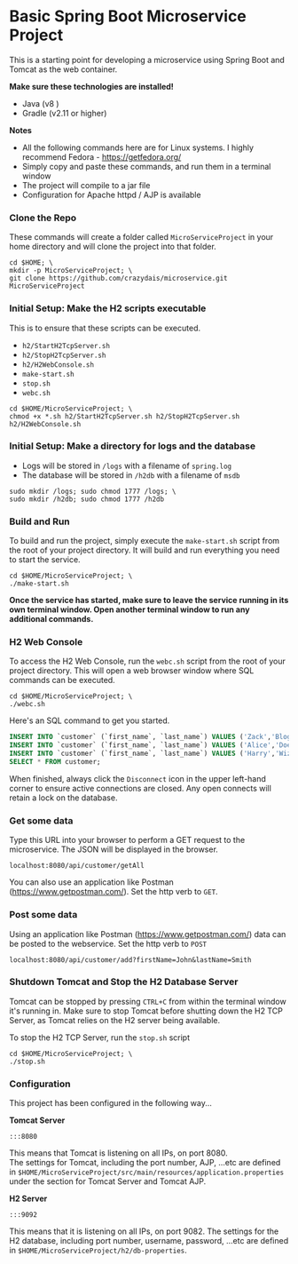 # Basic Spring Boot Microservice Project

This is a starting point for developing a microservice using Spring Boot and Tomcat as the web container.

**Make sure these technologies are installed!**
  - Java    (v8 )
  - Gradle 	(v2.11 or higher)

**Notes**
  - All the following commands here are for Linux systems.  I highly recommend Fedora - https://getfedora.org/
  - Simply copy and paste these commands, and run them in a terminal window
  - The project will compile to a jar file
  - Configuration for Apache httpd / AJP is available


### Clone the Repo

These commands will create a folder called `MicroServiceProject` in your home directory and will clone the project into that folder.

```
cd $HOME; \
mkdir -p MicroServiceProject; \
git clone https://github.com/crazydais/microservice.git MicroServiceProject
```

### Initial Setup: Make the H2 scripts executable
This is to ensure that these scripts can be executed.
- `h2/StartH2TcpServer.sh`
- `h2/StopH2TcpServer.sh`
- `h2/H2WebConsole.sh`
- `make-start.sh`
- `stop.sh`
- `webc.sh`

```
cd $HOME/MicroServiceProject; \
chmod +x *.sh h2/StartH2TcpServer.sh h2/StopH2TcpServer.sh h2/H2WebConsole.sh
```

### Initial Setup: Make a directory for logs and the database
- Logs will be stored in `/logs` with a filename of `spring.log`
- The database will be stored in `/h2db` with a filename of `msdb`
```
sudo mkdir /logs; sudo chmod 1777 /logs; \
sudo mkdir /h2db; sudo chmod 1777 /h2db
```

### Build and Run
To build and run the project, simply execute the `make-start.sh` script from the root of your project directory.
It will build and run everything you need to start the service.
```
cd $HOME/MicroServiceProject; \
./make-start.sh
```

**Once the service has started, make sure to leave the service running in its own terminal window.
Open another terminal window to run any additional commands.**

### H2 Web Console
To access the H2 Web Console, run the `webc.sh` script from the root of your project directory.  This will open a web browser window where SQL commands can be executed.
```
cd $HOME/MicroServiceProject; \
./webc.sh
```
Here's an SQL command to get you started.
```sql
INSERT INTO `customer` (`first_name`, `last_name`) VALUES ('Zack','Bloggs');
INSERT INTO `customer` (`first_name`, `last_name`) VALUES ('Alice','Doe');
INSERT INTO `customer` (`first_name`, `last_name`) VALUES ('Harry','Wizard');
SELECT * FROM customer;
```

When finished, always click the `Disconnect` icon in the upper left-hand corner to  ensure active connections are closed.
Any open connects will retain a lock on the database.

### Get some data

Type this URL into your browser to perform a GET request to the microservice. The JSON will be displayed in the browser.
```
localhost:8080/api/customer/getAll
```

You can also use an application like Postman (https://www.getpostman.com/).  Set the http verb to `GET`.


### Post some data

Using an application like Postman (https://www.getpostman.com/) data can be posted to the webservice.  Set the http verb to `POST`
```
localhost:8080/api/customer/add?firstName=John&lastName=Smith
```

### Shutdown Tomcat and Stop the H2 Database Server
Tomcat can be stopped by pressing `CTRL+C` from within the terminal window it's running in.  Make sure to stop Tomcat before shutting down the H2 TCP Server, as Tomcat relies on the H2 server being available.

To stop the H2 TCP Server, run the `stop.sh` script
```
cd $HOME/MicroServiceProject; \
./stop.sh
```

### Configuration
This project has been configured in the following way...

**Tomcat Server**

`:::8080`

This means that Tomcat is listening on all IPs, on port 8080.  
The settings for Tomcat, including the port number, AJP, ...etc are defined in `$HOME/MicroServiceProject/src/main/resources/application.properties` under the section for Tomcat Server and Tomcat AJP.

**H2 Server**

`:::9092 `

This means that it is listening on all IPs, on port 9082.
The settings for the H2 database, including port number, username, password, ...etc are defined in `$HOME/MicroServiceProject/h2/db-properties`.